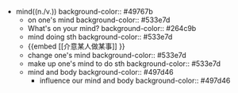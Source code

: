 - mind((n./v.))
  background-color:: #49767b
	- on one's mind
	  background-color:: #533e7d
	- What's on your mind?
	  background-color:: #264c9b
	- mind doing sth
	  background-color:: #533e7d
	- {{embed [[介意某人做某事]] }}
	- change one's mind
	  background-color:: #533e7d
	- make up one's mind to do sth
	  background-color:: #533e7d
	- mind and body
	  background-color:: #497d46
		- influence our mind and body
		  background-color:: #497d46